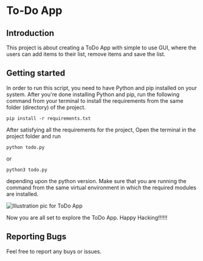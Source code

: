 # To-Do App


## Introduction
This project is about creating a ToDo App with simple to use GUI, where the users can add items to their list, remove items and save the list.



## Getting started
In order to run this script, you need to have Python and pip installed on your system. After you're done installing Python and pip, run the following command from your terminal to install the requirements from the same folder (directory) of the project.
```
pip install -r requirements.txt
```

After satisfying all the requirements for the project, Open the terminal in the project folder and run
```
python todo.py
```
or
```
python3 todo.py
```
depending upon the python version. Make sure that you are running the command from the same virtual environment in which the required modules are installed.


![Illustration pic for ToDo App](https://i.postimg.cc/jSgtxm3V/todo.jpg)

Now you are all set to explore the ToDo App. Happy Hacking!!!!!!



## Reporting Bugs
Feel free to report any buys or issues.